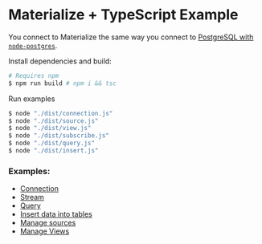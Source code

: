 # Materialize + TypeScript Example

You connect to Materialize the same way you connect to [PostgreSQL with `node-postgres`](https://node-postgres.com/features/connecting).

Install dependencies and build:
```bash
# Requires npm
$ npm run build # npm i && tsc
```

Run examples
```bash
$ node "./dist/connection.js"
$ node "./dist/source.js"
$ node "./dist/view.js"
$ node "./dist/subscribe.js"
$ node "./dist/query.js"
$ node "./dist/insert.js"
```

### Examples:

- [Connection](./src/connection.ts)
- [Stream](./src/subscribe.ts)
- [Query](./src/query.ts)
- [Insert data into tables](./insert.ts)
- [Manage sources](./source.ts)
- [Manage Views](./view.ts)